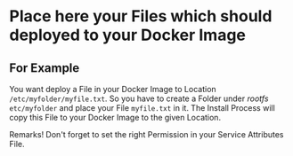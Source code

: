 # Place here your Files which should deployed to your Docker Image

## For Example

You want deploy a File in your Docker Image to Location `/etc/myfolder/myfile.txt`. So you have to create
a Folder under *rootfs* `etc/myfolder` and place your File `myfile.txt` in it. The Install Process will
copy this File to your Docker Image to the given Location.

Remarks! Don't forget to set the right Permission in your Service Attributes File.
